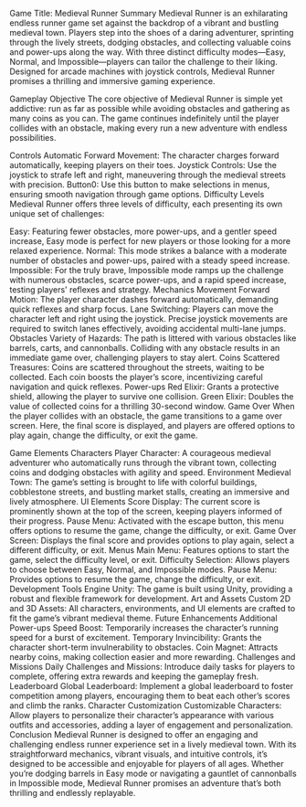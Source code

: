 Game Title: Medieval Runner
Summary
Medieval Runner is an exhilarating endless runner game set against the backdrop of a vibrant and bustling medieval town. Players step into the shoes of a daring adventurer, sprinting through the lively streets, dodging obstacles, and collecting valuable coins and power-ups along the way. 
With three distinct difficulty modes—Easy, Normal, and Impossible—players can tailor the challenge to their liking. Designed for arcade machines with joystick controls, Medieval Runner promises a thrilling and immersive gaming experience.

Gameplay
Objective
The core objective of Medieval Runner is simple yet addictive: run as far as possible while avoiding obstacles and gathering as many coins as you can. The game continues indefinitely until the player collides with an obstacle, making every run a new adventure with endless possibilities.

Controls
Automatic Forward Movement: The character charges forward automatically, keeping players on their toes.
Joystick Controls: Use the joystick to strafe left and right, maneuvering through the medieval streets with precision.
Button0: Use this button to make selections in menus, ensuring smooth navigation through game options.
Difficulty Levels
Medieval Runner offers three levels of difficulty, each presenting its own unique set of challenges:

Easy: Featuring fewer obstacles, more power-ups, and a gentler speed increase, Easy mode is perfect for new players or those looking for a more relaxed experience.
Normal: This mode strikes a balance with a moderate number of obstacles and power-ups, paired with a steady speed increase.
Impossible: For the truly brave, Impossible mode ramps up the challenge with numerous obstacles, scarce power-ups, and a rapid speed increase, testing players' reflexes and strategy.
Mechanics
Movement
Forward Motion: The player character dashes forward automatically, demanding quick reflexes and sharp focus.
Lane Switching: Players can move the character left and right using the joystick. Precise joystick movements are required to switch lanes effectively, avoiding accidental multi-lane jumps.
Obstacles
Variety of Hazards: The path is littered with various obstacles like barrels, carts, and cannonballs. Colliding with any obstacle results in an immediate game over, challenging players to stay alert.
Coins
Scattered Treasures: Coins are scattered throughout the streets, waiting to be collected. Each coin boosts the player’s score, incentivizing careful navigation and quick reflexes.
Power-ups
Red Elixir: Grants a protective shield, allowing the player to survive one collision.
Green Elixir: Doubles the value of collected coins for a thrilling 30-second window.
Game Over
When the player collides with an obstacle, the game transitions to a game over screen. Here, the final score is displayed, and players are offered options to play again, change the difficulty, or exit the game.

Game Elements
Characters
Player Character: A courageous medieval adventurer who automatically runs through the vibrant town, collecting coins and dodging obstacles with agility and speed.
Environment
Medieval Town: The game’s setting is brought to life with colorful buildings, cobblestone streets, and bustling market stalls, creating an immersive and lively atmosphere.
UI Elements
Score Display: The current score is prominently shown at the top of the screen, keeping players informed of their progress.
Pause Menu: Activated with the escape button, this menu offers options to resume the game, change the difficulty, or exit.
Game Over Screen: Displays the final score and provides options to play again, select a different difficulty, or exit.
Menus
Main Menu: Features options to start the game, select the difficulty level, or exit.
Difficulty Selection: Allows players to choose between Easy, Normal, and Impossible modes.
Pause Menu: Provides options to resume the game, change the difficulty, or exit.
Development Tools
Engine
Unity: The game is built using Unity, providing a robust and flexible framework for development.
Art and Assets
Custom 2D and 3D Assets: All characters, environments, and UI elements are crafted to fit the game’s vibrant medieval theme.
Future Enhancements
Additional Power-ups
Speed Boost: Temporarily increases the character’s running speed for a burst of excitement.
Temporary Invincibility: Grants the character short-term invulnerability to obstacles.
Coin Magnet: Attracts nearby coins, making collection easier and more rewarding.
Challenges and Missions
Daily Challenges and Missions: Introduce daily tasks for players to complete, offering extra rewards and keeping the gameplay fresh.
Leaderboard
Global Leaderboard: Implement a global leaderboard to foster competition among players, encouraging them to beat each other’s scores and climb the ranks.
Character Customization
Customizable Characters: Allow players to personalize their character’s appearance with various outfits and accessories, adding a layer of engagement and personalization.
Conclusion
Medieval Runner is designed to offer an engaging and challenging endless runner experience set in a lively medieval town. With its straightforward mechanics, vibrant visuals, and intuitive controls, it’s designed to be accessible and enjoyable for players of all ages. 
Whether you’re dodging barrels in Easy mode or navigating a gauntlet of cannonballs in Impossible mode, Medieval Runner promises an adventure that’s both thrilling and endlessly replayable.
